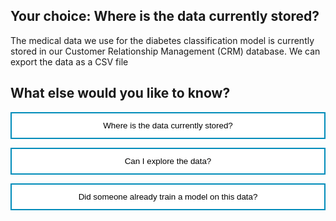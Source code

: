 <style>
.button  {
  border: none;
  color: black;
  width: 100%;
  padding: 12px 28px;
  background-color: white;
  border: 2px solid #008CBA;
  transition-duration: 0.4s;
}
.button:hover  {
  background-color: #008CBA;
  color: white; 
  border: 2px solid #008CBA;
}
</style>

## Your choice: Where is the data currently stored?

The medical data we use for the diabetes classification model is currently stored in our Customer Relationship Management (CRM) database. We can export the data as a CSV file



## What else would you like to know?

<button class="button" onclick="window.location.href='Q1/02';">Where is the data currently stored?</button>

<button class="button" onclick="window.location.href='Q1/03';">Can I explore the data?</button>

<button class="button" onclick="window.location.href='Q1/04';">Did someone already train a model on this data?</button>

